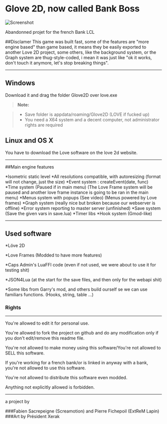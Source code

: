 Glove 2D, now called Bank Boss
===================

![Screenshot](http://puu.sh/iECiV/224badf5a2.png)


Abandonned projet for the french Bank LCL


##Disclamer
This game was built fast, some of the features are "more engine based" than game based, it means they be easily exported to another Love 2D project, some others, like the background system, or the Graph system are thug-style-coded, i mean it was just like "ok it works, don't touch it anymore, let's stop breaking things".

----------


Windows
-------------

Download it and drag the folder Glove2D over love.exe

> **Note:**

> - Save folder is appdata/roaming/Glove2D (LOVE if fucked up)
> - You need a X64 system and a decent computer, not administrator rights are required


Linux and OS X
-------------
You have to download the Love software on the love 2d website.

----------



##Main engine features

*Isometric static level
*All resolutions compatible, with autoresizing (format will not change, just the size)
*Event system : createEvent(date, func)
*Time system (Paused if in main menu) (The Love Frame system will be paused and another love frame instance is going to be ran in the main menu)
*Menus system with popups (See video) (Menus powered by Love frames)
*Graph system (really nice but broken because our webserver is offline)
*Error system reporting to master server (unfinished)
*Save system (Save the given vars in save.lua)
*Timer libs
*Hook system (Gmod-like)





----------



Used software
----------
*Löve 2D

*Love Frames (Modded to have more features)

*Caps Admin's LuaFFI code (even if not used, we were about to use it for testing shit)

*JSON4Lua (at the start for the save files, and then only for the webapi shit)

*Some libs from Garry's mod, and others build ourself se we can use familiars functions. (Hooks, string, table ...)




### Rights
----------
You're allowed to edit it for personal use.

You're allowed to fork the project on github and do any modification only if you don't edit/remove this readme file.

You're not allowed to make money using this software/You're not allowed to SELL this software.

If you're working for a french bank/or is linked in anyway with a bank, you're not allowed to use this software.

You're not allowed to distribute this software even modded.

Anything not explicitly allowed is forbidden.



----------


a project by 

###Fabien Sacrepeigne (Screamotion) and Pierre Fichepoil (ExtReM Lapin)
###Art by Président Xerak
